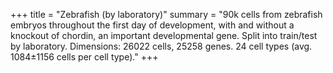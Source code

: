 +++
title = "Zebrafish (by laboratory)"
summary = "90k cells from zebrafish embryos throughout the first day of development, with and without a knockout of chordin, an important developmental gene. Split into train/test by laboratory. Dimensions: 26022 cells, 25258 genes. 24 cell types (avg. 1084±1156 cells per cell type)."
+++

